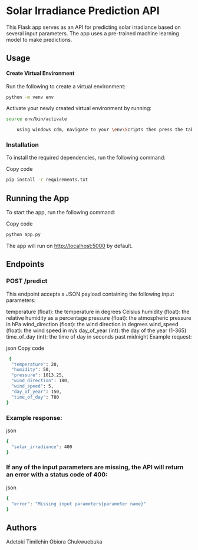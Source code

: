 # Solar Irradiance Prediction API
This Flask app serves as an API for predicting solar irradiance based on several input parameters. The app uses a pre-trained machine learning model to make predictions.

## Usage
#### Create Virtual Environment

Run the following to create a virtual environment:

```bash
python -m venv env
```

Activate your newly created virtual environment by running:

```bash
source env/bin/activate 
```
```bash
    using windows cdm, navigate to your \env\Scripts then press the tab key to see 'activate' then press enter.
```

### Installation
To install the required dependencies, run the following command:

Copy code
```bash
pip install -r requirements.txt
```
## Running the App
To start the app, run the following command:

Copy code
```bash
python app.py
```
The app will run on [http://localhost:5000](http://localhost:5000) by default.

## Endpoints
### POST /predict
This endpoint accepts a JSON payload containing the following input parameters:

temperature (float): the temperature in degrees Celsius
humidity (float): the relative humidity as a percentage
pressure (float): the atmospheric pressure in hPa
wind_direction (float): the wind direction in degrees
wind_speed (float): the wind speed in m/s
day_of_year (int): the day of the year (1-365)
time_of_day (int): the time of day in seconds past midnight
Example request:

json
Copy code
```bash
 {
  "temperature": 20,
  "humidity": 50,
  "pressure": 1013.25,
  "wind_direction": 180,
  "wind_speed": 5,
  "day_of_year": 150,
  "time_of_day": 780
} 
```
### Example response:

json
```bash
{
  "solar_irradiance": 400
}
```
### If any of the input parameters are missing, the API will return an error with a status code of 400:

json
```bash
{
  "error": "Missing input parameters{parameter name}"
}
```


## Authors
Adetoki Timilehin
Obiora Chukwuebuka
